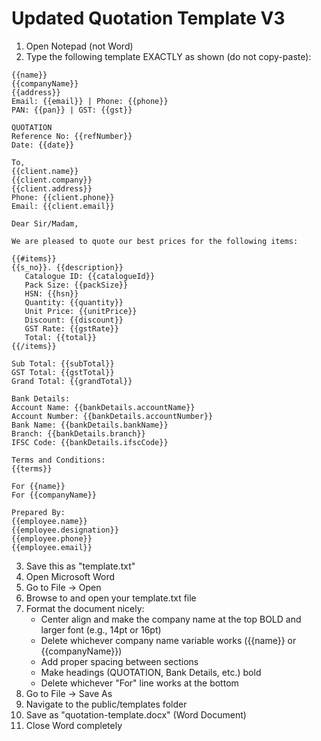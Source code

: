 # Updated Quotation Template V3

1. Open Notepad (not Word)
2. Type the following template EXACTLY as shown (do not copy-paste):

```
{{name}}
{{companyName}}
{{address}}
Email: {{email}} | Phone: {{phone}}
PAN: {{pan}} | GST: {{gst}}

QUOTATION
Reference No: {{refNumber}}
Date: {{date}}

To,
{{client.name}}
{{client.company}}
{{client.address}}
Phone: {{client.phone}}
Email: {{client.email}}

Dear Sir/Madam,

We are pleased to quote our best prices for the following items:

{{#items}}
{{s_no}}. {{description}}
   Catalogue ID: {{catalogueId}}
   Pack Size: {{packSize}}
   HSN: {{hsn}}
   Quantity: {{quantity}}
   Unit Price: {{unitPrice}}
   Discount: {{discount}}
   GST Rate: {{gstRate}}
   Total: {{total}}
{{/items}}

Sub Total: {{subTotal}}
GST Total: {{gstTotal}}
Grand Total: {{grandTotal}}

Bank Details:
Account Name: {{bankDetails.accountName}}
Account Number: {{bankDetails.accountNumber}}
Bank Name: {{bankDetails.bankName}}
Branch: {{bankDetails.branch}}
IFSC Code: {{bankDetails.ifscCode}}

Terms and Conditions:
{{terms}}

For {{name}}
For {{companyName}}

Prepared By:
{{employee.name}}
{{employee.designation}}
{{employee.phone}}
{{employee.email}}
```

3. Save this as "template.txt"
4. Open Microsoft Word
5. Go to File -> Open
6. Browse to and open your template.txt file
7. Format the document nicely:
   - Center align and make the company name at the top BOLD and larger font (e.g., 14pt or 16pt)
   - Delete whichever company name variable works ({{name}} or {{companyName}})
   - Add proper spacing between sections
   - Make headings (QUOTATION, Bank Details, etc.) bold
   - Delete whichever "For" line works at the bottom
8. Go to File -> Save As
9. Navigate to the public/templates folder
10. Save as "quotation-template.docx" (Word Document)
11. Close Word completely
